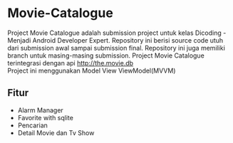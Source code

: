 # Movie-Catalogue
Project Movie Catalogue adalah submission project untuk kelas Dicoding - Menjadi Android Developer Expert. Repository ini berisi source code utuh dari submission awal sampai submission final. Repository ini juga memiliki branch untuk masing-masing submission.
Project Movie Catalogue terintegrasi dengan api http://the.movie.db<br>
Project ini menggunakan Model View ViewModel(MVVM)

<h2>Fitur</h2>
<ul>
  <li>Alarm Manager</li>  
  <li>Favorite with sqlite</li>  
  <li>Pencarian</li>  
  <li>Detail Movie dan Tv Show</li>  
</ul>
